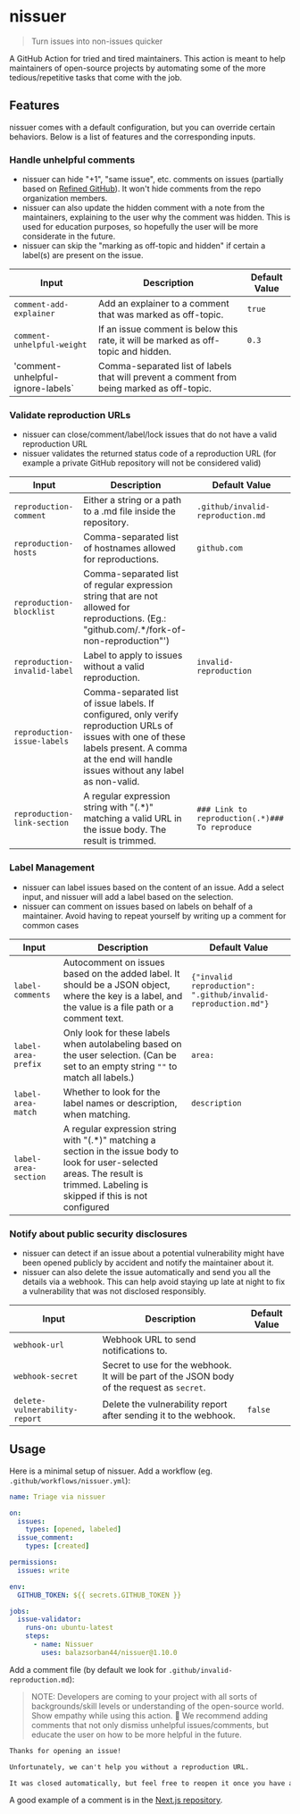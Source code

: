 # nissuer

> Turn issues into non-issues quicker

A GitHub Action for tried and tired maintainers. This action is meant to help maintainers of open-source projects by automating some of the more tedious/repetitive tasks that come with the job.

## Features

nissuer comes with a default configuration, but you can override certain behaviors. Below is a list of features and the corresponding inputs.

### Handle unhelpful comments

- nissuer can hide "+1", "same issue", etc. comments on issues (partially based on [Refined GitHub](https://github.com/refined-github/refined-github/blob/c864a20b57bb433aaf3952f88d83c9fc481ae6ff/source/helpers/is-low-quality-comment.ts#L2-L3)). It won't hide comments from the repo organization members.
- nissuer can also update the hidden comment with a note from the maintainers, explaining to the user why the comment was hidden. This is used for education purposes, so hopefully the user will be more considerate in the future.
- nissuer can skip the "marking as off-topic and hidden" if certain a label(s) are present on the issue.

| Input                             | Description                                                                                | Default Value |
| --------------------------------- | ------------------------------------------------------------------------------------------ | ------------- |
| `comment-add-explainer`           | Add an explainer to a comment that was marked as off-topic.                                | `true`        |
| `comment-unhelpful-weight`        | If an issue comment is below this rate, it will be marked as off-topic and hidden.         | `0.3`         |
| 'comment-unhelpful-ignore-labels` | Comma-separated list of labels that will prevent a comment from being marked as off-topic. |               |

### Validate reproduction URLs

- nissuer can close/comment/label/lock issues that do not have a valid reproduction URL
- nissuer validates the returned status code of a reproduction URL (for example a private GitHub repository will not be considered valid)

| Input                        | Description                                                                                                                                                                                          | Default Value                                  |
| ---------------------------- | ---------------------------------------------------------------------------------------------------------------------------------------------------------------------------------------------------- | ---------------------------------------------- |
| `reproduction-comment`       | Either a string or a path to a .md file inside the repository.                                                                                                                                       | `.github/invalid-reproduction.md`              |
| `reproduction-hosts`         | Comma-separated list of hostnames allowed for reproductions.                                                                                                                                         | `github.com`                                   |
| `reproduction-blocklist`     | Comma-separated list of regular expression string that are not allowed for reproductions. (Eg.: "github.com/.\*/fork-of-non-reproduction"')                                                          |                                                |
| `reproduction-invalid-label` | Label to apply to issues without a valid reproduction.                                                                                                                                               | `invalid-reproduction`                         |
| `reproduction-issue-labels`  | Comma-separated list of issue labels. If configured, only verify reproduction URLs of issues with one of these labels present. A comma at the end will handle issues without any label as non-valid. |                                                |
| `reproduction-link-section`  | A regular expression string with "(.\*)" matching a valid URL in the issue body. The result is trimmed.                                                                                              | `### Link to reproduction(.*)### To reproduce` |

### Label Management

- nissuer can label issues based on the content of an issue. Add a select input, and nissuer will add a label based on the selection.
- nissuer can comment on issues based on labels on behalf of a maintainer. Avoid having to repeat yourself by writing up a comment for common cases

| Input                | Description                                                                                                                                                                         | Default Value                                                 |
| -------------------- | ----------------------------------------------------------------------------------------------------------------------------------------------------------------------------------- | ------------------------------------------------------------- |
| `label-comments`     | Autocomment on issues based on the added label. It should be a JSON object, where the key is a label, and the value is a file path or a comment text.                               | `{"invalid reproduction": ".github/invalid-reproduction.md"}` |
| `label-area-prefix`  | Only look for these labels when autolabeling based on the user selection. (Can be set to an empty string `""` to match all labels.)                                                 | `area:`                                                       |
| `label-area-match`   | Whether to look for the label names or description, when matching.                                                                                                                  | `description`                                                 |
| `label-area-section` | A regular expression string with "(.\*)" matching a section in the issue body to look for user-selected areas. The result is trimmed. Labeling is skipped if this is not configured |                                                               |

### Notify about public security disclosures

- nissuer can detect if an issue about a potential vulnerability might have been opened publicly by accident and notify the maintainer about it.
- nissuer can also delete the issue automatically and send you all the details via a webhook. This can help avoid staying up late at night to fix a vulnerability that was not disclosed responsibly.

| Input                         | Description                                                                                 | Default Value |
| ----------------------------- | ------------------------------------------------------------------------------------------- | ------------- |
| `webhook-url`                 | Webhook URL to send notifications to.                                                       |               |
| `webhook-secret`              | Secret to use for the webhook. It will be part of the JSON body of the request as `secret`. |               |
| `delete-vulnerability-report` | Delete the vulnerability report after sending it to the webhook.                            | `false`       |

## Usage

Here is a minimal setup of nissuer. Add a workflow (eg. `.github/workflows/nissuer.yml`):

```.github/workflows/nissuer.yml
name: Triage via nissuer

on:
  issues:
    types: [opened, labeled]
  issue_comment:
    types: [created]

permissions:
  issues: write

env:
  GITHUB_TOKEN: ${{ secrets.GITHUB_TOKEN }}

jobs:
  issue-validator:
    runs-on: ubuntu-latest
    steps:
      - name: Nissuer
        uses: balazsorban44/nissuer@1.10.0
```

Add a comment file (by default we look for `.github/invalid-reproduction.md`):

> NOTE: Developers are coming to your project with all sorts of backgrounds/skill levels or understanding of the open-source world. Show empathy while using this action. 💚 We recommend adding comments that not only dismiss unhelpful issues/comments, but educate the user on how to be more helpful in the future.

```md
Thanks for opening an issue!

Unfortunately, we can't help you without a reproduction URL.

It was closed automatically, but feel free to reopen it once you have a reproduction URL.
```

A good example of a comment is in the [Next.js repository](https://github.com/vercel/next.js/blob/canary/.github/comments/invalid-link.md).
